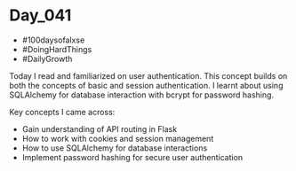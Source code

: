 # Day_041

- #100daysofalxse 
- #DoingHardThings
- #DailyGrowth

Today I read and familiarized on user authentication.
This concept builds on both the concepts of basic and session authentication. I learnt about using SQLAlchemy for database interaction with bcrypt for password hashing. 

Key concepts I came across:
- Gain understanding of API routing in Flask
- How to work with cookies and session management
- How to use SQLAlchemy for database interactions
- Implement password hashing for secure user authentication
